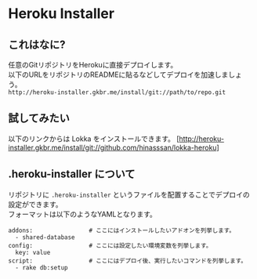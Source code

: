 # Heroku Installer

## これはなに?

任意のGitリポジトリをHerokuに直接デプロイします。  
以下のURLをリポジトリのREADMEに貼るなどしてデプロイを加速しましょう。  
`http://heroku-installer.gkbr.me/install/git://path/to/repo.git`

## 試してみたい

以下のリンクからは Lokka をインストールできます。
[http://heroku-installer.gkbr.me/install/git://github.com/hinasssan/lokka-heroku]

## .heroku-installer について

リポジトリに `.heroku-installer` というファイルを配置することでデプロイの設定ができます。  
フォーマットは以下のようなYAMLとなります。

    addons:                # ここにはインストールしたいアドオンを列挙します。
      - shared-database
    config:                # ここには設定したい環境変数を列挙します。
      key: value
    script:                # ここにはデプロイ後、実行したいコマンドを列挙します。
      - rake db:setup
